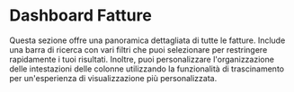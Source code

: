 # Dashboard Fatture

Questa sezione offre una panoramica dettagliata di tutte le fatture. Include una barra di ricerca con vari filtri che puoi selezionare per restringere rapidamente i tuoi risultati. Inoltre, puoi personalizzare l'organizzazione delle intestazioni delle colonne utilizzando la funzionalità di trascinamento per un'esperienza di visualizzazione più personalizzata.

